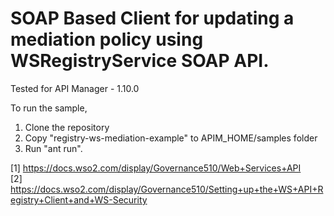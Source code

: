 # SOAP Based Client for updating a mediation policy using WSRegistryService SOAP API.

Tested for API Manager - 1.10.0

To run the sample,

1. Clone the repository
2. Copy "registry-ws-mediation-example" to APIM_HOME/samples folder
3. Run "ant run".

[1] https://docs.wso2.com/display/Governance510/Web+Services+API <br>
[2] https://docs.wso2.com/display/Governance510/Setting+up+the+WS+API+Registry+Client+and+WS-Security
